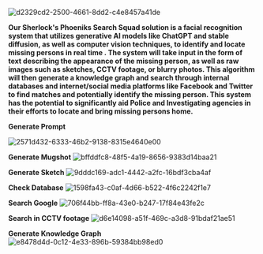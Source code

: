 
![d2329cd2-2500-4661-8dd2-c4e8457a41de](https://user-images.githubusercontent.com/127108567/224809192-9eb31591-b49d-466c-bf12-f6cc6e984348.jpg)   


**Our Sherlock's Phoeniks Search Squad  solution  is a facial recognition system that utilizes generative AI models like ChatGPT and stable diffusion, as well as computer vision techniques, to identify and locate missing persons in real time . The system will take input in the form of text describing the appearance of the missing person, as well as raw images such as sketches, CCTV footage, or blurry photos. This algorithm will then generate a  knowledge graph and search through internal databases and internet/social media platforms like Facebook and Twitter to find matches and potentially identify the missing person. This system has the potential to significantly aid Police and Investigating agencies in their efforts to locate and bring missing persons home.**


           


**Generate Prompt** 

![2571d432-6333-46b2-9138-8315e4640e00](https://user-images.githubusercontent.com/127108567/224807056-c6716b12-c664-4865-9397-02950234ff7d.jpg)

**Generate Mugshot**
![bffddfc8-48f5-4a19-8656-9383d14baa21](https://user-images.githubusercontent.com/127108567/224807509-0ed2eae8-4cdd-42eb-96f8-80afaa44b77f.jpg)


**Generate Sketch**
![9dddc169-adc1-4442-a2fc-16bdf3cba4af](https://user-images.githubusercontent.com/127108567/224807715-597079b2-93fb-4495-a008-abe68d68330d.jpg)

**Check Database**
![1598fa43-c0af-4d66-b522-4f6c2242f1e7](https://user-images.githubusercontent.com/127108567/224807884-7f04ba7a-5289-4f22-be17-afa96c2d81c2.jpg)


**Search Google**
![706f44bb-ff8a-43e0-b247-17f84e43fe2c](https://user-images.githubusercontent.com/127108567/224807995-f4db0ae6-fed0-4b6b-8e58-09837864d57b.jpg)

**Search in CCTV footage**
![d6e14098-a51f-469c-a3d8-91bdaf21ae51](https://user-images.githubusercontent.com/127108567/224808115-7d41059b-bd45-4b68-a709-9f01041c07f8.jpg)


**Generate Knowledge Graph**
![e8478d4d-0c12-4e33-896b-59384bb98ed0](https://user-images.githubusercontent.com/127108567/224808276-0b1546f5-2e9b-47ef-b861-616a4587194b.jpg)

